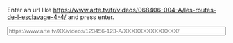 Enter an url like https://www.arte.tv/fr/videos/068406-004-A/les-routes-de-l-esclavage-4-4/ and press enter.

<input type="text" name="url" id="urlInput" style="width: 100%;" placeholder="https://www.arte.tv/XX/videos/123456-123-A/XXXXXXXXXXXXXX/">
<div id="result" />

<script>
      document.getElementById("urlInput").onchange = function(e) {

        const url = e.target.value;
        const id = url.split("/")[5];
        if (id === undefined) {
          alert("Malformed URL");
          return
        }
        // https://www.arte.tv/fr/videos/068406-004-A/les-routes-de-l-esclavage-4-4/
        const xobj = new XMLHttpRequest();
        xobj.responseType = 'json';
        xobj.open('GET', "https://api.arte.tv/api/player/v1/config/fr/" + id);
        xobj.onload = function() {
          function comp(array) {
            for (let i in array) {
              if (array[i] != 0) {
                return array[i];
              }
            }
            return 0;
          }
          const data = Object.values(xobj.response.videoJsonPlayer.VSR).sort(function(l, r) {
            return comp([r.bitrate - l.bitrate,
              r.mimeType.localeCompare(l.mimeType),
              r.versionShortLibelle.localeCompare(l.versionShortLibelle)
            ])
          })

          function create(t, a, f) {
            const n = document.createElement(t);
            for (let k in a) {
              n.appendChild(f(k, a[k]))
            }
            return n
          }

          function createLink(href, text) {
            a = document.createElement("a")
            a.href = href
            a.text = text
            return a
          }
          if (!data[0]) {
            alert("empty data");
            return
          }
          const table = create("table", data, function(_, v) {
            return create("tr", v, function(k, v) {
              return create("th", [null], function(_, _) {
                if (k === "url") {
                  return createLink(v, "link")
                }
                return document.createTextNode(v)
              })
            })
          })
          table.prepend(create("tr", data[0], function(k, _) {
            return create("th", [null], function(_, _) {
              return document.createTextNode(k)
            })
          }))
          const result = document.getElementById("result")
          result.prepend(table)
          result.prepend(createLink(url, url))
        };
        xobj.send(null)
      }
</script>
